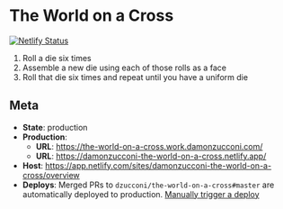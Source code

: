 # The World on a Cross

[![Netlify Status](https://api.netlify.com/api/v1/badges/097577cb-d433-4e57-b7a6-89a6b52d3101/deploy-status)](https://app.netlify.com/sites/damonzucconi-the-world-on-a-cross/deploys)

1. Roll a die six times
2. Assemble a new die using each of those rolls as a face
3. Roll that die six times and repeat until you have a uniform die

## Meta

- **State**: production
- **Production**:
  - **URL**: https://the-world-on-a-cross.work.damonzucconi.com/
  - **URL**: https://damonzucconi-the-world-on-a-cross.netlify.app/
- **Host**: https://app.netlify.com/sites/damonzucconi-the-world-on-a-cross/overview
- **Deploys**: Merged PRs to `dzucconi/the-world-on-a-cross#master` are automatically deployed to production. [Manually trigger a deploy](https://app.netlify.com/sites/damonzucconi-the-world-on-a-cross/deploys)
